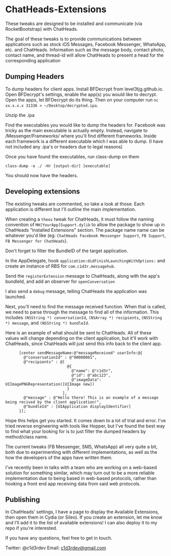 # ChatHeads-Extensions
These tweaks are designed to be installed and communicate (via RocketBootstrap) with ChatHeads.

The goal of these tweaks is to provide communications between applications such as stock iOS Messages, Facebook Messenger, WhatsApp, etc. and ChatHeads. Information such as the message body, contact photo, contact name, and thread-id will allow ChatHeads to present a head for the corresponding application


## Dumping Headers

To dump headers for client apps. Install BFDecrypt from level3tjg.github.io. Open BFDecrypt's settings, enable the app(s) you would like to decrypt. Open the apps, let BFDecrypt do its thing. Then on your computer run 
`nc xx.x.x.x 31336 > ~/Desktop/decrypted.ipa`. 

Unzip the .ipa

Find the executables you would like to dump the headers for. Facebook was tricky as the main executable is actually empty. Instead, navigate to /Messenger/Frameworks/ where you'll find different frameworks. Inside each framework is a different executable which I was able to dump.
(I have not included any .ipa's or headers due to legal reasons)

Once you have found the executables, run class-dump on them

`class-dump -o ./ -Hr [output-dir] [executable]`

You should now have the headers.

## Developing extensions

The existing tweaks are commented, so take a look at those. Each application is different but I'll outline the main implementation. 

When creating a `theos` tweak for ChatHeads, it must follow the naming convention of `MH[YourApp]Support.dylib` to allow the package to show up in ChatHeads "Installed Extensions" section. The package name name can be whatever you'd like (eg: `ChatHeads Facebook Messenger Support`, `FB Support`, `FB Messenger for ChatHeads`).

Don't forget to filter the BundleID of the target application.

In the AppDelegate, hook `application:didFinishLaunchingWithOptions:` and create an instance of RBS for `com.c1d3r.messagehub`.

Send the `registerExtension` message to ChatHeads, along with the app's bundleId, and add an observer for `openConversation`

I also send a `debug` message, telling ChatHeads the application was launched.

Next, you'll need to find the message received function. When that is called, we need to parse through the message to find all of the information. This includes `(NSString *) conversationId`, `(NSArray *) recipients`, `(NSString *) message`, and `(NSString *) bundleId`.

Here is an example of what should be sent to ChatHeads. All of these values will change depending on the client application, but it'll work with ChatHeads, since ChatHeads will just send this info back to the client app.

```
      [center sendMessageName:@"messageReceived" userInfo:@{
        @"conversationId" : @"00000001",
        @"recipients" : @[
                           @{
                             @"name": @"c1d3r",
                             @"id": @"abc123",
                             @"imageData": UIImagePNGRepresentation([UIImage new])
                           }
                         ],
        @"message" : @"Hello there! This is an example of a message being recived by the client application!",
        @"bundleId" : [UIApplication displayIdentifier]
      }];

```

Hope this helps get you started. It comes down to a lot of trial and error. I've tried reverse engineering with tools like Hopper, but I've found the best way to find what your looking for is to just filter the dumped headers by method/class name.

The current tweaks (FB Messenger, SMS, WhatsApp) all very quite a bit, both due to experimenting with different implementations, as well as the how the developers of the apps have written them.

I've recently been in talks with a team who are working on a web-based solution for something similar, which may turn out to be a more reliable implementation due to being based in web-based protocols, rather than hooking a front end app receiving data from said web protocols.

## Publishing

In ChatHeads’ settings, I have a page to display the Available Extensions, then open them in Cydia (or Sileo). If you create an extension, let me know and I'll add it to the list of available extensions! I can also deploy it to my repo if you're interested.

If you have any questions, feel free to get in touch.

Twitter: @c1d3rdev
Email:   c1d3rdev@gmail.com

